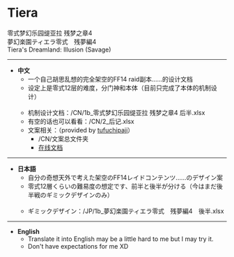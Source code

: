 # Tiera
零式梦幻乐园缇亚拉 残梦之章4 <br>
夢幻楽園ティエラ零式　残夢編4 <br>
Tiera's Dreamland: Illusion (Savage) <br>

***
- **中文** <br>
  - 一个自己胡思乱想的完全架空的FF14 raid副本......的设计文档 <br>
  - 设定上是零式12层的难度，分门神和本体（目前只完成了本体的机制设计）<br><br>
  - 机制设计文档：/CN/1b_零式梦幻乐园缇亚拉 残梦之章4 后半.xlsx <br>
  - 有空的话也可以看看：/CN/2_后记.xlsx <br>
  - 文案相关：（provided by [tufuchipaji](https://github.com/tufuchipaji)）
    - /CN/文案总文件夹 <br>
    - [在线文档](https://docs.qq.com/sheet/DQVhIaXZqbmxmSUJx?tab=BB08J2&_t=1660295728360) <br>


*** 
- **日本語** <br>
  - 自分の奇想天外で考えた架空のFF14レイドコンテンツ......のデザイン案 <br>
  - 零式12層くらいの難易度の想定です、前半と後半が分ける（今はまだ後半戦のギミックデザインのみ）<br><br>
  - ギミックデザイン：/JP/1b_夢幻楽園ティエラ零式　残夢編4　後半.xlsx <br>

*** 
- **English** <br>
  - Translate it into English may be a little hard to me but I may try it.<br>
  - Don't have expectations for me XD <br>
<br>
